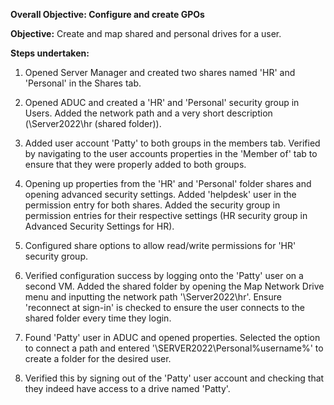 **Overall Objective: Configure and create GPOs** 

**Objective:** Create and map shared and personal drives for a user. 

**Steps undertaken:** 

1. Opened Server Manager and created two shares named 'HR' and 'Personal' in the Shares tab.

2. Opened ADUC and created a 'HR' and 'Personal' security group in Users. Added the network path and a very short description (\Server2022\hr (shared folder)).

3. Added user account 'Patty' to both groups in the members tab. Verified by navigating to the user accounts properties in the 'Member of' tab to ensure that they were properly added to both groups.

4. Opening up properties from the 'HR' and 'Personal' folder shares and opening advanced security settings. Added 'helpdesk' user in the permission entry for both shares. Added the security group in permission entries for their respective settings (HR security group in Advanced Security Settings for HR).

5. Configured share options to allow read/write permissions for 'HR' security group.

6. Verified configuration success by logging onto the 'Patty' user on a second VM. Added the shared folder by opening the Map Network Drive menu and inputting the network path '\\Server2022\hr'. Ensure 'reconnect at sign-in' is checked to ensure the user connects to the shared folder every time they login.

7. Found 'Patty' user in ADUC and opened properties. Selected the option to connect a path and entered '\\SERVER2022\Personal\%username%' to create a folder for the desired user.

8. Verified this by signing out of the 'Patty' user account and checking that they indeed have access to a drive named 'Patty'. 
